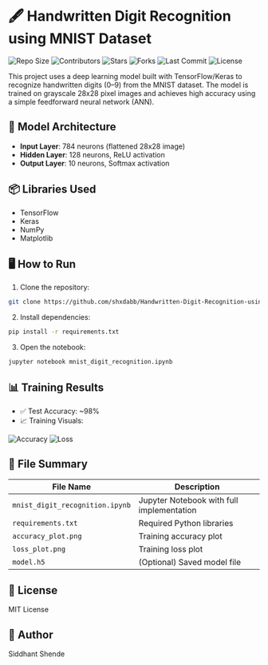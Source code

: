 # 🖋️ Handwritten Digit Recognition using MNIST Dataset

![Repo Size](https://img.shields.io/github/repo-size/shxdabb/Handwritten-Digit-Recognition-using-MNIST-Dataset?style=flat-square)
![Contributors](https://img.shields.io/github/contributors/shxdabb/Handwritten-Digit-Recognition-using-MNIST-Dataset?style=flat-square)
![Stars](https://img.shields.io/github/stars/shxdabb/Handwritten-Digit-Recognition-using-MNIST-Dataset?style=flat-square)
![Forks](https://img.shields.io/github/forks/shxdabb/Handwritten-Digit-Recognition-using-MNIST-Dataset?style=flat-square)
![Last Commit](https://img.shields.io/github/last-commit/shxdabb/Handwritten-Digit-Recognition-using-MNIST-Dataset?style=flat-square)
![License](https://img.shields.io/github/license/shxdabb/Handwritten-Digit-Recognition-using-MNIST-Dataset?style=flat-square)

This project uses a deep learning model built with TensorFlow/Keras to recognize handwritten digits (0–9) from the MNIST dataset. The model is trained on grayscale 28x28 pixel images and achieves high accuracy using a simple feedforward neural network (ANN).

## 🧠 Model Architecture

- **Input Layer**: 784 neurons (flattened 28x28 image)
- **Hidden Layer**: 128 neurons, ReLU activation
- **Output Layer**: 10 neurons, Softmax activation

## 📦 Libraries Used

- TensorFlow
- Keras
- NumPy
- Matplotlib

## 🖥️ How to Run

1. Clone the repository:
```bash
git clone https://github.com/shxdabb/Handwritten-Digit-Recognition-using-MNIST-Dataset.git
```

2. Install dependencies:
```bash
pip install -r requirements.txt
```

3. Open the notebook:
```bash
jupyter notebook mnist_digit_recognition.ipynb
```

## 📊 Training Results

- ✅ Test Accuracy: ~98%
- 📈 Training Visuals:

![Accuracy](accuracy_plot.png)
![Loss](loss_plot.png)

## 📁 File Summary

| File Name                 | Description                                  |
|--------------------------|----------------------------------------------|
| `mnist_digit_recognition.ipynb` | Jupyter Notebook with full implementation |
| `requirements.txt`       | Required Python libraries                     |
| `accuracy_plot.png`      | Training accuracy plot                        |
| `loss_plot.png`          | Training loss plot                            |
| `model.h5`               | (Optional) Saved model file                   |

## 📜 License

MIT License

## 👤 Author

Siddhant Shende  
